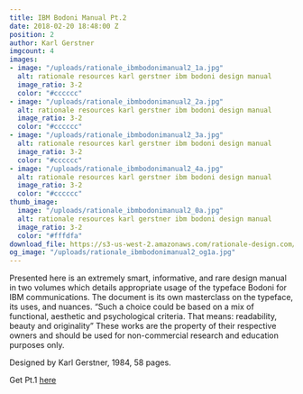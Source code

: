 ```yaml
---
title: IBM Bodoni Manual Pt.2
date: 2018-02-20 18:48:00 Z
position: 2
author: Karl Gerstner
imgcount: 4
images:
- image: "/uploads/rationale_ibmbodonimanual2_1a.jpg"
  alt: rationale resources karl gerstner ibm bodoni design manual
  image_ratio: 3-2
  color: "#cccccc"
- image: "/uploads/rationale_ibmbodonimanual2_2a.jpg"
  alt: rationale resources karl gerstner ibm bodoni design manual
  image_ratio: 3-2
  color: "#cccccc"
- image: "/uploads/rationale_ibmbodonimanual2_3a.jpg"
  alt: rationale resources karl gerstner ibm bodoni design manual
  image_ratio: 3-2
  color: "#cccccc"
- image: "/uploads/rationale_ibmbodonimanual2_4a.jpg"
  alt: rationale resources karl gerstner ibm bodoni design manual
  image_ratio: 3-2
  color: "#cccccc"
thumb_image:
  image: "/uploads/rationale_ibmbodonimanual2_0a.jpg"
  alt: rationale resources karl gerstner ibm bodoni design manual
  image_ratio: 3-2
  color: "#fffdfa"
download_file: https://s3-us-west-2.amazonaws.com/rationale-design.com/resources/files/IBM_Bodoni_Manual_Pt2.pdf
og_image: "/uploads/rationale_ibmbodonimanual2_og1a.jpg"
---
```


Presented here is an extremely smart, informative, and rare design manual in two volumes which details appropriate usage of the typeface Bodoni for IBM communications. The document is its own masterclass on the typeface, its uses, and nuances. “Such a choice could be based on a mix of functional, aesthetic and psychological criteria. That means: readability, beauty and originality” These works are the property of their respective owners and should be used for non-commercial research and education purposes only.

Designed by Karl Gerstner, 1984, 58 pages.

Get Pt.1 [here](http://rationale-design.com/resources/ibm-bodoni-manual-pt1/)